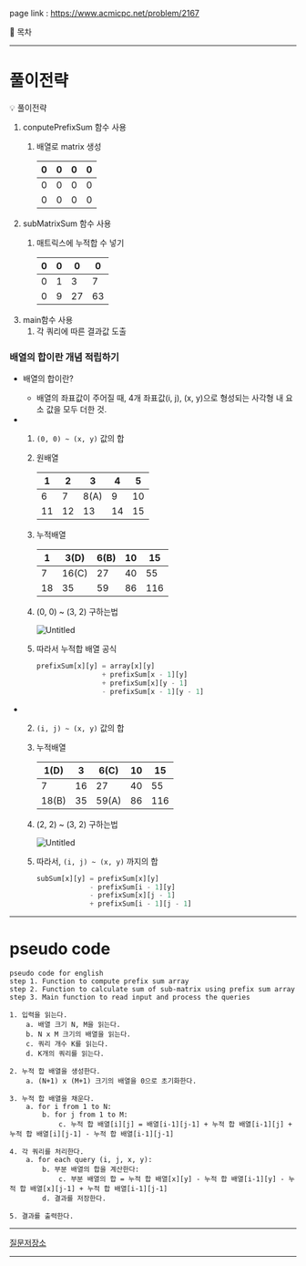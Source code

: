 page link : https://www.acmicpc.net/problem/2167

<aside>
📄 목차

</aside>

---

# 풀이전략

<aside>
💡 풀이전략

1. conputePrefixSum 함수 사용
    1. 배열로 matrix 생성
        
        
        | 0 | 0 | 0 | 0 |
        | --- | --- | --- | --- |
        | 0 | 0 | 0 | 0 |
        | 0 | 0 | 0 | 0 |
2. subMatrixSum 함수 사용
    1. 매트릭스에 누적합 수 넣기
        
        
        | 0 | 0 | 0 | 0 |
        | --- | --- | --- | --- |
        | 0 | 1 | 3 | 7 |
        | 0 | 9 | 27 | 63 |
3. main함수 사용
    1. 각 쿼리에 따른 결과값 도출
</aside>

### 배열의 합이란 개념 적립하기

- 배열의 합이란?
    - 배열의 좌표값이 주어질 때, 4개 좌표값(i, j), (x, y)으로 형성되는 사각형 내 요소 값을 모두 더한 것.
- 1. `(0, 0) ~ (x, y)` 값의 합
    1. 원배열
        
        
        | 1 | 2 | 3 | 4 | 5 |
        | --- | --- | --- | --- | --- |
        | 6 | 7 | 8(A) | 9 | 10 |
        | 11 | 12 | 13 | 14 | 15 |
    2. 누적배열
        
        
        | 1 | 3(D) | 6(B) | 10 | 15 |
        | --- | --- | --- | --- | --- |
        | 7 | 16(C) | 27 | 40 | 55 |
        | 18 | 35 | 59 | 86 | 116 |
    3. (0, 0) ~ (3, 2) 구하는법
        
        ![Untitled](https://prod-files-secure.s3.us-west-2.amazonaws.com/6b8d40ba-5287-42be-84df-56b1c96a2c05/1beaf6e7-ae2b-4ea6-b810-04dfbac55df6/Untitled.png)
        
    4. 따라서 누적합 배열 공식
        
        ```jsx
        prefixSum[x][y] = array[x][y]
                        + prefixSum[x - 1][y]
                        + prefixSum[x][y - 1]
                        - prefixSum[x - 1][y - 1]
        ```
        
    
- 2. `(i, j) ~ (x, y)` 값의 합
    1. 누적배열
        
        
        | 1(D) | 3 | 6(C) | 10 | 15 |
        | --- | --- | --- | --- | --- |
        | 7 | 16 | 27 | 40 | 55 |
        | 18(B) | 35 | 59(A) | 86 | 116 |
    2. (2, 2) ~ (3, 2) 구하는법
        
        ![Untitled](https://prod-files-secure.s3.us-west-2.amazonaws.com/6b8d40ba-5287-42be-84df-56b1c96a2c05/7ff4dcd1-dc90-4193-b2c5-993145a2a283/Untitled.png)
        
    3. 따라서, `(i, j) ~ (x, y)` 까지의 합
        
        ```jsx
        subSum[x][y] = prefixSum[x][y]
                     - prefixSum[i - 1][y]
                     - prefixSum[x][j - 1]
                     + prefixSum[i - 1][j - 1]
        ```
        

---

# pseudo code

```
pseudo code for english
step 1. Function to compute prefix sum array
step 2. Function to calculate sum of sub-matrix using prefix sum array
step 3. Main function to read input and process the queries

1. 입력을 읽는다.
    a. 배열 크기 N, M을 읽는다.
    b. N x M 크기의 배열을 읽는다.
    c. 쿼리 개수 K를 읽는다.
    d. K개의 쿼리를 읽는다.

2. 누적 합 배열을 생성한다.
    a. (N+1) x (M+1) 크기의 배열을 0으로 초기화한다.

3. 누적 합 배열을 채운다.
    a. for i from 1 to N:
        b. for j from 1 to M:
            c. 누적 합 배열[i][j] = 배열[i-1][j-1] + 누적 합 배열[i-1][j] + 누적 합 배열[i][j-1] - 누적 합 배열[i-1][j-1]

4. 각 쿼리를 처리한다.
    a. for each query (i, j, x, y):
        b. 부분 배열의 합을 계산한다:
            c. 부분 배열의 합 = 누적 합 배열[x][y] - 누적 합 배열[i-1][y] - 누적 합 배열[x][j-1] + 누적 합 배열[i-1][j-1]
        d. 결과를 저장한다.

5. 결과를 출력한다.
```

---

[질문저장소](https://www.notion.so/a376cdb21ac24aad97ae5fc9584b3e08?pvs=21)

---
